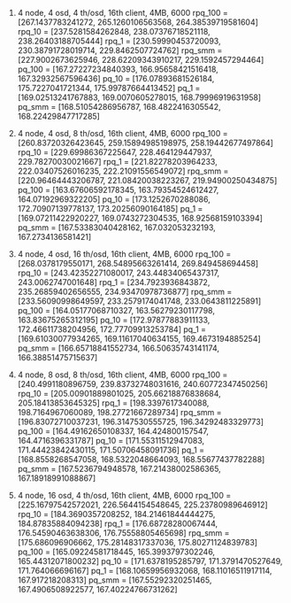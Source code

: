 1. 4 node, 4 osd, 4 th/osd, 16th client, 4MB, 6000
rpq_100 =  [267.1437783241272, 265.1260106563568, 264.38539719581604]
rpq_10 =  [237.5281584262848, 238.07376718521118, 238.26403188705444]
rpq_1 =  [230.59990453720093, 230.38791728019714, 229.8462507724762]
rpq_smm =  [227.9002673625946, 228.62209343910217, 229.1592457294464]
pq_100 =  [167.27227234840393, 166.95658421516418, 167.32932567596436]
pq_10 =  [176.07893681526184, 175.7227041721344, 175.99787664413452]
pq_1 =  [169.02513241767883, 169.0070605278015, 168.79996919631958]
pq_smm =  [168.51054286956787, 168.4822416305542, 168.22429847717285]

3. 4 node, 4 osd, 8 th/osd, 16th client, 4MB, 6000
rpq_100 =  [260.83720326423645, 259.15894985198975, 258.19442677497864]
rpq_10 =  [229.69986367225647, 228.464129447937, 229.78270030021667]
rpq_1 =  [221.82278203964233, 222.03407526016235, 222.21091556549072]
rpq_smm =  [220.96464443206787, 221.08420038223267, 219.94900250434875]
pq_100 =  [163.67606592178345, 163.79354524612427, 164.07192969322205]
pq_10 =  [173.1252670288086, 172.70907139778137, 173.20256090164185]
pq_1 =  [169.07211422920227, 169.0743272304535, 168.92568159103394]
pq_smm =  [167.53383040428162, 167.032053232193, 167.2734136581421]

4. 4 node, 4 osd, 16 th/osd, 16th client, 4MB, 6000
rpq_100 =  [268.0378179550171, 268.54895663261414, 269.849458694458]
rpq_10 =  [243.42352271080017, 243.44834065437317, 243.0062747001648]
rpq_1 =  [234.7923936843872, 235.26859402656555, 234.93470978736877]
rpq_smm =  [233.56090998649597, 233.2579174041748, 233.0643811225891]
pq_100 =  [164.05177068710327, 163.56279230117798, 163.83675265312195]
pq_10 =  [172.97877883911133, 172.46611738204956, 172.77709913253784]
pq_1 =  [169.61030077934265, 169.11617040634155, 169.4673194885254]
pq_smm =  [166.65718841552734, 166.50635743141174, 166.38851475715637]

5. 4 node, 8 osd, 8 th/osd, 16th client, 4MB, 6000
rpq_100 =  [240.4991180896759, 239.83732748031616, 240.60772347450256]
rpq_10 =  [205.00901889801025, 205.66218876838684, 205.18413853645325]
rpq_1 =  [198.3397617340088, 198.7164967060089, 198.27721667289734]
rpq_smm =  [196.83072710037231, 196.3147530555725, 196.34292483329773]
pq_100 =  [164.49162650108337, 164.424800157547, 164.4716396331787]
pq_10 =  [171.55311512947083, 171.44423842430115, 171.50706458091736]
pq_1 =  [168.8558268547058, 168.5322048664093, 168.55677437782288]
pq_smm =  [167.5236794948578, 167.21438002586365, 167.18918991088867]

6. 4 node, 16 osd, 4 th/osd, 16th client, 4MB, 6000
rpq_100 =  [225.16797542572021, 226.5644154548645, 225.23780989646912]
rpq_10 =  [184.3690357208252, 184.21461844444275, 184.87835884094238]
rpq_1 =  [176.68728280067444, 176.54590463638306, 176.75558805465698]
rpq_smm =  [175.686096906662, 175.28148317337036, 175.80271124839783]
pq_100 =  [165.09224581718445, 165.3993797302246, 165.44312071800232]
pq_10 =  [171.6378195285797, 171.3791470527649, 171.764066696167]
pq_1 =  [168.10659956932068, 168.11016511917114, 167.917218208313]
pq_smm =  [167.55292320251465, 167.4906508922577, 167.40224766731262]
